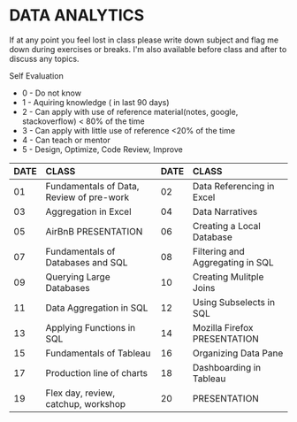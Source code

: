 # DATA ANALYTICS 
If at any point you feel lost in class please write down subject and flag me down during exercises or breaks. 
I'm also available before class and after to discuss any topics. 

Self Evaluation
* 0 - Do not know
* 1 - Aquiring knowledge ( in last 90 days)
* 2 - Can apply with use of reference material(notes, google, stackoverflow) < 80% of the time
* 3 - Can apply with little use of reference <20% of the time
* 4 - Can teach or mentor 
* 5 - Design, Optimize, Code Review, Improve

|DATE|CLASS|DATE|CLASS|
|:---|:----|:---|:----|
01|Fundamentals of Data, Review of pre-work|02|Data Referencing in Excel|
|03|Aggregation in Excel|04|Data Narratives|
|05|AirBnB PRESENTATION|06|Creating a Local Database|
|07|Fundamentals of Databases and SQL|08|Filtering and Aggregating in SQL|
|09|Querying Large Databases|10|Creating Mulitple Joins|
|11|Data Aggregation in SQL|12|Using Subselects in SQL|
|13|Applying Functions in SQL|14|Mozilla Firefox PRESENTATION|
|15|Fundamentals of Tableau|16|Organizing Data Pane|
|17|Production line of charts|18|Dashboarding in Tableau|
|19|Flex day, review, catchup, workshop|20|PRESENTATION|


